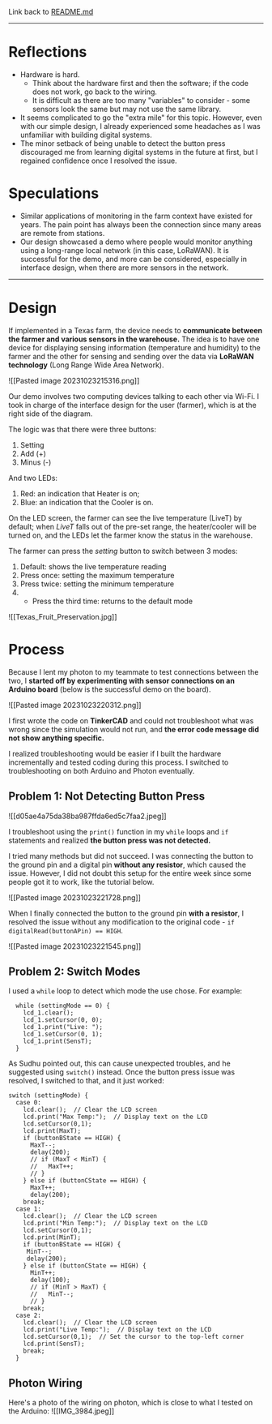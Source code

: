 Link back to [README.md](../README.md)

---
# Reflections
- Hardware is hard. 
	- Think about the hardware first and then the software; if the code does not work, go back to the wiring. 
	- It is difficult as there are too many "variables" to consider - some sensors look the same but may not use the same library. 
- It seems complicated to go the "extra mile" for this topic. However, even with our simple design, I already experienced some headaches as I was unfamiliar with building digital systems. 
- The minor setback of being unable to detect the button press discouraged me from learning digital systems in the future at first, but I regained confidence once I resolved the issue.  

# Speculations
- Similar applications of monitoring in the farm context have existed for years. The pain point has always been the connection since many areas are remote from stations. 
- Our design showcased a demo where people would monitor anything using a long-range local network (in this case, LoRaWAN). It is successful for the demo, and more can be considered, especially in interface design, when there are more sensors in the network. 
---
# Design
If implemented in a Texas farm, the device needs to **communicate between the farmer and various sensors in the warehouse.**  The idea is to have one device for displaying sensing information (temperature and humidity) to the farmer and the other for sensing and sending over the data via **LoRaWAN technology** (Long Range Wide Area Network).

![[Pasted image 20231023215316.png]]

Our demo involves two computing devices talking to each other via Wi-Fi. I took in charge of the interface design for the user (farmer), which is at the right side of the diagram. 

The logic was that there were three buttons:
1. Setting
2. Add (+)
3. Minus (-)

And two LEDs:
1. Red: an indication that Heater is on; 
2. Blue: an indication that the Cooler is on. 

On the LED screen, the farmer can see the live temperature (LiveT) by default; when *LiveT* falls out of the pre-set range, the heater/cooler will be turned on, and the LEDs let the farmer know the status in the warehouse. 

The farmer can press the *setting* button to switch between 3 modes: 
1. Default: shows the live temperature reading
2. Press once: setting the maximum temperature
3. Press twice: setting the minimum temperature
4. * Press the third time: returns to the default mode

![[Texas_Fruit_Preservation.jpg]]

# Process
Because I lent my photon to my teammate to test connections between the two, I **started off by experimenting with sensor connections on an Arduino board** (below is the successful demo on the board). 

![[Pasted image 20231023220312.png]]

I first wrote the code on **TinkerCAD** and could not troubleshoot what was wrong since the simulation would not run, and **the error code message did not show anything specific.** 

I realized troubleshooting would be easier if I built the hardware incrementally and tested coding during this process. I switched to troubleshooting on both Arduino and Photon eventually. 
## Problem 1: Not Detecting Button Press

![[d05ae4a75da38ba987ffda6ed5c7faa2.jpeg]]

I troubleshoot using the `print()` function in my `while` loops and `if` statements and realized **the button press was not detected.** 

I tried many methods but did not succeed. I was connecting the button to the ground pin and a digital pin **without any resistor**, which caused the issue. However, I did not doubt this setup for the entire week since some people got it to work, like the tutorial below. 

![[Pasted image 20231023221728.png]]

When I finally connected the button to the ground pin **with a resistor**, I resolved the issue without any modification to the original code - `if digitalRead(buttonAPin) == HIGH`. 

![[Pasted image 20231023221545.png]]

## Problem 2: Switch Modes
I used a `while` loop to detect which mode the use chose. For example: 
```
  while (settingMode == 0) {
  	lcd_1.clear();
    lcd_1.setCursor(0, 0);
  	lcd_1.print("Live: ");
    lcd_1.setCursor(0, 1);
  	lcd_1.print(SensT);
  }
```

As Sudhu pointed out, this can cause unexpected troubles, and he suggested using `switch()` instead. Once the button press issue was resolved, I switched to that, and it just worked: 

```
switch (settingMode) {
  case 0:
    lcd.clear();  // Clear the LCD screen
    lcd.print("Max Temp:");  // Display text on the LCD
    lcd.setCursor(0,1); 
    lcd.print(MaxT);
    if (buttonBState == HIGH) {
      MaxT--;
      delay(200);
      // if (MaxT < MinT) {
      //   MaxT++;
      // }
    } else if (buttonCState == HIGH) {
      MaxT++;
      delay(200);
    break;
  case 1:
    lcd.clear();  // Clear the LCD screen
    lcd.print("Min Temp:");  // Display text on the LCD
    lcd.setCursor(0,1); 
    lcd.print(MinT);
    if (buttonBState == HIGH) {
     MinT--;
     delay(200);
    } else if (buttonCState == HIGH) {
      MinT++;
      delay(100);
      // if (MinT > MaxT) {
      //   MinT--;
      // }
    break;
  case 2: 
    lcd.clear();  // Clear the LCD screen
    lcd.print("Live Temp:");  // Display text on the LCD
    lcd.setCursor(0,1);  // Set the cursor to the top-left corner
    lcd.print(SensT);
    break;
  }
```

## Photon Wiring
Here's a photo of the wiring on photon, which is close to what I tested on the Arduino:
![[IMG_3984.jpeg]]